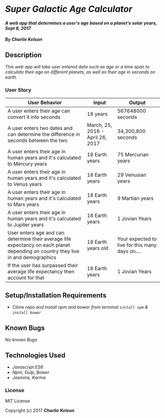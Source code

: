 # _Super Galactic Age Calculator_

#### _A web app that determines a user's age based on a planet's solar years, Sept 8, 2017_

#### By _**Charlie Kelson**_

## Description

_This web app will take user entered data such as age or a time span to calculate their age on different planets, as well as their age in seconds on earth._


### User Story

| User Behavior | Input | Output |
|----|----|----|  
| A user enters their age can convert it into seconds | 18 years | 567648000 seconds |
| A user enters two dates and can determine the difference in seconds between the two  | March, 25, 2016 - April 26, 2017 | 34,300,800 seconds |
| A user enters their age in human years and it's calculated to Mercury years | 18 Earth years | 75 Mercurian years|
| A user enters their age in human years and it's calculated to Venus years | 18 Earth years  | 29 Venusian years|
| A user enters their age in human years and it's calculated to Mars years | 18 Earth years  | 9 Martian years|
| A user enters their age in human years and it's calculated to Jupiter years| 18 Earth years | 1 Jovian Years|
| User enters age and can determine their average life expectancy on each planet depending on country they live in and demographics| 18 Earth years old | Your expected to live for this many days on....|
| If the user has surpassed their average life expectancy then account for that| 18 Earth years | 1 Jovian Years|



## Setup/Installation Requirements

* _Clone repo and install npm and bower from terminal `install npm` & `install bower`_


## Known Bugs

_No known Bugs_



## Technologies Used

* _Javascript ES6_
* _Npm, Gulp, Bower_
* _Jasmine, Karma_

### License

MIT License

Copyright (c) 2017 **_Charlie Kelson_**
